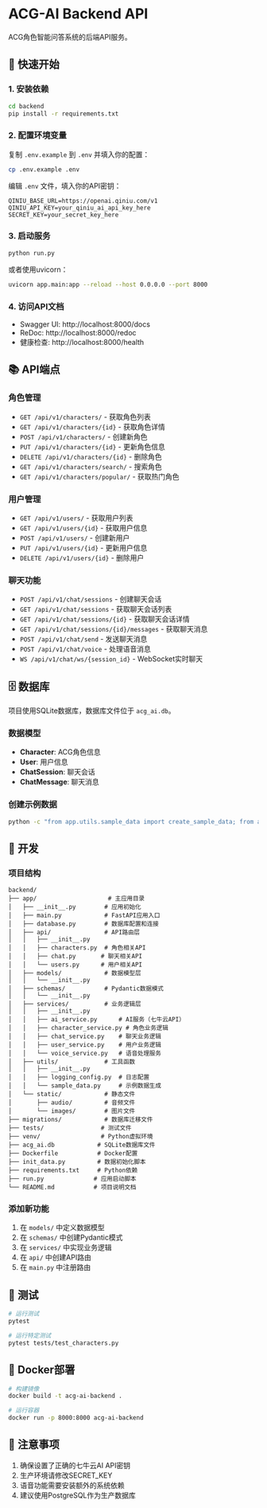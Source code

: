 # ACG-AI Backend API

ACG角色智能问答系统的后端API服务。

## 🚀 快速开始

### 1. 安装依赖

```bash
cd backend
pip install -r requirements.txt
```

### 2. 配置环境变量

复制 `.env.example` 到 `.env` 并填入你的配置：

```bash
cp .env.example .env
```

编辑 `.env` 文件，填入你的API密钥：

```env
QINIU_BASE_URL=https://openai.qiniu.com/v1
QINIU_API_KEY=your_qiniu_ai_api_key_here
SECRET_KEY=your_secret_key_here
```

### 3. 启动服务

```bash
python run.py
```

或者使用uvicorn：

```bash
uvicorn app.main:app --reload --host 0.0.0.0 --port 8000
```

### 4. 访问API文档

- Swagger UI: http://localhost:8000/docs
- ReDoc: http://localhost:8000/redoc
- 健康检查: http://localhost:8000/health

## 📚 API端点

### 角色管理
- `GET /api/v1/characters/` - 获取角色列表
- `GET /api/v1/characters/{id}` - 获取角色详情
- `POST /api/v1/characters/` - 创建新角色
- `PUT /api/v1/characters/{id}` - 更新角色信息
- `DELETE /api/v1/characters/{id}` - 删除角色
- `GET /api/v1/characters/search/` - 搜索角色
- `GET /api/v1/characters/popular/` - 获取热门角色

### 用户管理
- `GET /api/v1/users/` - 获取用户列表
- `GET /api/v1/users/{id}` - 获取用户信息
- `POST /api/v1/users/` - 创建新用户
- `PUT /api/v1/users/{id}` - 更新用户信息
- `DELETE /api/v1/users/{id}` - 删除用户

### 聊天功能
- `POST /api/v1/chat/sessions` - 创建聊天会话
- `GET /api/v1/chat/sessions` - 获取聊天会话列表
- `GET /api/v1/chat/sessions/{id}` - 获取聊天会话详情
- `GET /api/v1/chat/sessions/{id}/messages` - 获取聊天消息
- `POST /api/v1/chat/send` - 发送聊天消息
- `POST /api/v1/chat/voice` - 处理语音消息
- `WS /api/v1/chat/ws/{session_id}` - WebSocket实时聊天

## 🗄️ 数据库

项目使用SQLite数据库，数据库文件位于 `acg_ai.db`。

### 数据模型

- **Character**: ACG角色信息
- **User**: 用户信息
- **ChatSession**: 聊天会话
- **ChatMessage**: 聊天消息

### 创建示例数据

```bash
python -c "from app.utils.sample_data import create_sample_data; from app.database import SessionLocal; create_sample_data(SessionLocal())"
```

## 🔧 开发

### 项目结构

```
backend/
├── app/                    # 主应用目录
│   ├── __init__.py        # 应用初始化
│   ├── main.py            # FastAPI应用入口
│   ├── database.py        # 数据库配置和连接
│   ├── api/               # API路由层
│   │   ├── __init__.py
│   │   ├── characters.py  # 角色相关API
│   │   ├── chat.py       # 聊天相关API
│   │   └── users.py      # 用户相关API
│   ├── models/            # 数据模型层
│   │   └── __init__.py
│   ├── schemas/           # Pydantic数据模式
│   │   └── __init__.py
│   ├── services/          # 业务逻辑层
│   │   ├── __init__.py
│   │   ├── ai_service.py      # AI服务（七牛云API）
│   │   ├── character_service.py # 角色业务逻辑
│   │   ├── chat_service.py    # 聊天业务逻辑
│   │   ├── user_service.py    # 用户业务逻辑
│   │   └── voice_service.py   # 语音处理服务
│   ├── utils/             # 工具函数
│   │   ├── __init__.py
│   │   ├── logging_config.py  # 日志配置
│   │   └── sample_data.py     # 示例数据生成
│   └── static/            # 静态文件
│       ├── audio/         # 音频文件
│       └── images/        # 图片文件
├── migrations/            # 数据库迁移文件
├── tests/                # 测试文件
├── venv/                 # Python虚拟环境
├── acg_ai.db            # SQLite数据库文件
├── Dockerfile           # Docker配置
├── init_data.py         # 数据初始化脚本
├── requirements.txt     # Python依赖
├── run.py              # 应用启动脚本
└── README.md           # 项目说明文档
```

### 添加新功能

1. 在 `models/` 中定义数据模型
2. 在 `schemas/` 中创建Pydantic模式
3. 在 `services/` 中实现业务逻辑
4. 在 `api/` 中创建API路由
5. 在 `main.py` 中注册路由

## 🧪 测试

```bash
# 运行测试
pytest

# 运行特定测试
pytest tests/test_characters.py
```

## 🐳 Docker部署

```bash
# 构建镜像
docker build -t acg-ai-backend .

# 运行容器
docker run -p 8000:8000 acg-ai-backend
```

## 📝 注意事项

1. 确保设置了正确的七牛云AI API密钥
2. 生产环境请修改SECRET_KEY
3. 语音功能需要安装额外的系统依赖
4. 建议使用PostgreSQL作为生产数据库

